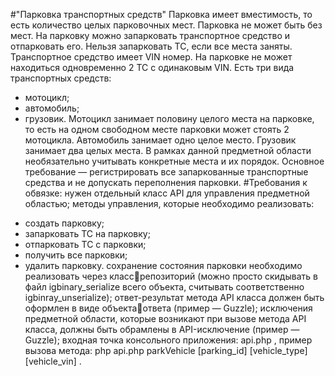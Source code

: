 #"Парковка транспортных средств"
Парковка имеет вместимость, то есть количество целых парковочных мест.
Парковка не может быть без мест.
На парковку можно запарковать транспортное средство и отпарковать его.
Нельзя запарковать ТС, если все места заняты.
Транспортное средство имеет VIN номер. На парковке не может находиться
одновременно 2 ТС с одинаковым VIN.
Есть три вида транспортных средств:
* мотоцикл;
* автомобиль;
* грузовик.
Мотоцикл занимает половину целого места на парковке, то есть на одном
свободном месте парковки может стоять 2 мотоцикла. Автомобиль занимает
одно целое место. Грузовик занимает два целых места.
В рамках данной предметной области необязательно учитывать конкретные
места и их порядок. Основное требование — регистрировать все
запаркованные транспортные средства и не допускать переполнения парковки.
#Требования к обвязке:
нужен отдельный класс API для управления предметной областью;
методы управления, которые необходимо реализовать:
- создать парковку;
- запарковать ТС на парковку;
- отпарковать ТС с парковки;
- получить все парковки;
- удалить парковку.
сохранение состояния парковки необходимо реализовать через классрепозиторий (можно просто скидывать в файл igbinary_serialize всего
объекта, считывать соответственно igbinray_unserialize);
ответ-результат метода API класса должен быть оформлен в виде объектаответа (пример — Guzzle);
исключения предметной области, которые возникают при вызове метода
API класса, должны быть обрамлены в API-исключение (пример — Guzzle);
входная точка консольного приложения: api.php , пример вызова метода:
php api.php parkVehicle [parking_id] [vehicle_type] [vehicle_vin] .